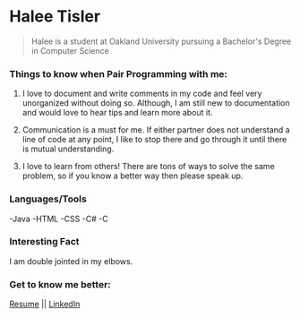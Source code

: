 # Halee Tisler

>Halee is a student at Oakland University pursuing a Bachelor's Degree in Computer Science

### Things to know when Pair Programming with me:

1. I love to document and write comments in my code and feel very unorganized without doing so. Although, I am still new to documentation and would love to hear tips and learn more about it.

2. Communication is a must for me. If either partner does not understand a line of code at any point, I like to stop there and go through it until there is mutual understanding.

3. I love to learn from others! There are tons of ways to solve the same problem, so if you know a better way then please speak up.


### Languages/Tools
-Java
-HTML
-CSS
-C#
-C


### Interesting Fact
I am double jointed in my elbows.

### Get to know me better:
[Resume](https://github.com/halee-t/halee-t/blob/82fd6414fc603b05230a31f320c194d1c3127b91/HaleeTislerResume%20-%20Google%20Docs.pdf) || [LinkedIn](https://www.linkedin.com/in/halee-tisler-371a70266/)
